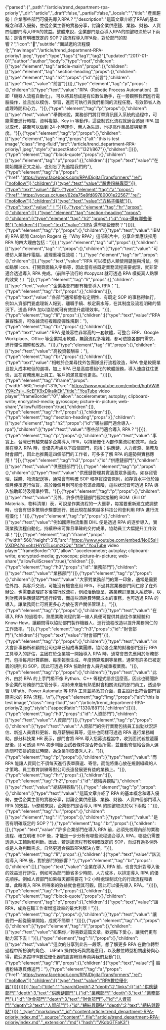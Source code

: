 {"parsed":{"_path":"/article/trend_department-rpa-prioriy","_dir":"article","_draft":false,"_partial":false,"_locale":"","title":"產業趨勢｜企業哪些部門可優先導入RPA？","description":"這篇文章介紹了RPA的基本概念和導入優勢，並從企業主管的實務分享，討論企業供應鏈、業務、財務、人資四個部門導入RPA的效益。整體來說，企業部門是否導入RPA的關鍵取決於以下兩點：是否有明確既定的 SOP？該流程導入RPA後，對於部門的影響？","icon":"🏡","subtitle":"面試邀約流程優化","navImage":"/article/trend_department-RPA-prioriy/1.jpeg","type":"type","tags":["tag1","tag2"],"updated":"2017-01-01","author":"author","body":{"type":"root","children":[{"type":"element","tag":"article-main","props":{},"children":[{"type":"element","tag":"section-heading","props":{},"children":[{"type":"element","tag":"h2","props":{"id":"前言"},"children":[{"type":"text","value":"前言"}]}]},{"type":"element","tag":"p","props":{},"children":[{"type":"text","value":"RPA（Robotic Process Automation）意即「機器人流程自動化」， 可以將其想成是有位數位助手，在一旁觀察我們進行電腦操作，並且加以模仿、學習，進而可執行與我們相同的流程任務，有效節省人為處理時間和心力。"}]},{"type":"element","tag":"p","props":{},"children":[{"type":"text","value":"舉例來說，業務部門將訂單資訊匯入系統的過程中，可能需要進行轉檔、資料複製、Key in 等動作，這些制式化流程就適合透過 RPA 加以取代，甚至可以做到 24 小時運作、無人為失誤，也提高作業品質與精準度。"}]},{"type":"element","tag":"p","props":{},"children":[{"type":"element","tag":"img","props":{"alt":"this is test image","class":"img-fluid","src":"/article/trend_department-RPA-prioriy/1.jpeg","style":{"aspectRatio":"1321/867"}},"children":[]}]},{"type":"element","tag":"block-quote","props":{},"children":[{"type":"element","tag":"p","props":{},"children":[{"type":"text","value":"在開始閱讀正文之前，也別忘了先追蹤我們的"},{"type":"element","tag":"a","props":{"href":"https://www.facebook.com/RPAIDigitalTransformers","rel":["nofollow"]},"children":[{"type":"text","value":"臉書粉絲專頁"}]},{"type":"text","value":"與"},{"type":"element","tag":"a","props":{"href":"https://vocus.cc/user/62da75e8fd89780001e22567","rel":["nofollow"]},"children":[{"type":"text","value":"方格子帳號"}]},{"type":"text","value":"！"}]}]},{"type":"element","tag":"hr","props":{},"children":[]},{"type":"element","tag":"section-heading","props":{},"children":[{"type":"element","tag":"h2","props":{"id":"rpa-還有哪些優勢"},"children":[{"type":"text","value":"RPA 還有哪些優勢？"}]}]},{"type":"element","tag":"p","props":{},"children":[{"type":"text","value":"IBM 的 RPA 顧問 Carolyn Rogers 在「Why RPA?」這部影片中，分享企業應該採用 RPA 的四大理由包括："}]},{"type":"element","tag":"ul","props":{},"children":[{"type":"element","tag":"li","props":{},"children":[{"type":"text","value":"可模仿人類操作電腦，處理重複性流程："},{"type":"element","tag":"br","props":{},"children":[]},{"type":"text","value":"RPA 可以模仿人類使用鍵盤與滑鼠，例如點擊 icon、打開頁面輸入字串等，因此當有些既定業務流程需要處理，就非常適合透過導入 RPA 完成。（前陣子流行的 #copycat 就可透過 RPA 模擬真人點擊的效果！）"}]},{"type":"element","tag":"li","props":{},"children":[{"type":"text","value":"企業各部門都有機會導入 RPA："},{"type":"element","tag":"br","props":{},"children":[]},{"type":"text","value":"各部門通常都會有定期性、有既定 SOP 的事務得執行，例如人資部門要處理新人報到、離職手續、核定薪水等，在其制度及流程明確的情況下，透過 RPA 加以協助就可有效提升處理效率。"}]},{"type":"element","tag":"li","props":{},"children":[{"type":"text","value":"RPA 兼容性高，可依據流程複雜度彈性規劃："},{"type":"element","tag":"br","props":{},"children":[]},{"type":"text","value":"RPA 是兼容性非常高的一套軟體，可整合 ERP、Google Workplace、Office 等企業常用軟體，無論流程多複雜，都可依據各部門需求，進行彈性調整和改造。"}]},{"type":"element","tag":"li","props":{},"children":[{"type":"text","value":"高投資報酬率："},{"type":"element","tag":"br","props":{},"children":[]},{"type":"text","value":"相較於企業尋找外包團隊進行流程改造，RPA 會是較簡單且投入成本較低的選項，加上 RPA 已是高度模組化的軟體服務，導入速度往往更快，且在實務應用上員工、客戶的滿意度也更高。"}]}]},{"type":"element","tag":"iframe","props":{"width":560,"height":315,"src":"https://www.youtube.com/embed/hqtVWi8Y9Xc?si=_KcEFK9xDIkaIkEk","title":"YouTube video player","frameBorder":"0","allow":"accelerometer; autoplay; clipboard-write; encrypted-media; gyroscope; picture-in-picture; web-share","allowFullScreen":true},"children":[]},{"type":"element","tag":"hr","props":{},"children":[]},{"type":"element","tag":"section-heading","props":{},"children":[{"type":"element","tag":"h2","props":{"id":"哪些部門適合導入-rpa"},"children":[{"type":"text","value":"哪些部門適合導入 RPA？"}]}]},{"type":"element","tag":"p","props":{},"children":[{"type":"text","value":"事實上，台灣已有越來越多企業導入 RPA，以持續優化內部作業流程和效率。而企業在導入 RPA 時，會優先考慮以下四個部門，包括：供應鏈、人力資源、業務及財會部門，因此也推薦這四個部門的工作者，可多多了解 RPA 的趨勢與實務應用！"}]},{"type":"element","tag":"h3","props":{"id":"供應鏈部門"},"children":[{"type":"text","value":"供應鏈部門"}]},{"type":"element","tag":"p","props":{},"children":[{"type":"text","value":"供應鏈管理其實涵蓋眾多面向，如存貨管理、採購、物流配送等，通常會有明確 SOP 和存貨控管原則，如存貨水平低於幾個月便須進行催貨，高於幾個月則可能會有滿倉風險，這些狀況皆可透過 RPA 導入協助即時及精準控管。"}]},{"type":"element","tag":"p","props":{},"children":[{"type":"text","value":"另外，許多供應鏈部門經常接觸的 BOM（Bill Of Materials，物料清單）表，可說是作業流程的一大噩夢，每當要重新建立或調整時，也會有很多繁瑣步驟要進行，因此現在越來越多科技公司會利用 RPA 進行流程優化！"}]},{"type":"element","tag":"p","props":{},"children":[{"type":"text","value":"例如國際物流集團 DHL 便是透過 RPA 的逐步導入，實現業務流程自動化，持續帶來可靠且準確的交付成果，協助員工大幅提升工作效率！"}]},{"type":"element","tag":"iframe","props":{"width":560,"height":315,"src":"https://www.youtube.com/embed/No05sHVXDP4?si=ohzHjY0TLucmzQQp","title":"YouTube video player","frameBorder":"0","allow":"accelerometer; autoplay; clipboard-write; encrypted-media; gyroscope; picture-in-picture; web-share","allowFullScreen":true},"children":[]},{"type":"element","tag":"h3","props":{"id":"業務部門"},"children":[{"type":"text","value":"業務部門"}]},{"type":"element","tag":"p","props":{},"children":[{"type":"text","value":"大家對業務部門的第一印象，通常是需要往外跑、與客戶交流，可能沒有機會應用 RPA，不過其實業務部門同仁除了在外辦公，也需要處理許多後端行政流程，例如活動簽呈、將業務訂單匯入系統等，以利財務與供應鏈部門進行控管，而這些須耗費時間成本的事務，也可透過 RPA 的導入，讓業務同仁可將更多心力放在客戶關係管理上。"}]},{"type":"element","tag":"p","props":{},"children":[{"type":"text","value":"在導入 RPA 的過程中，熟悉業務流程的第一線人員便可提供其過往作業經驗和 Know-How，讓顧問得以協助部門製作機器人、進行流程改造以提升業務同仁的工作效率。"}]},{"type":"element","tag":"h3","props":{"id":"財會部門"},"children":[{"type":"text","value":"財會部門"}]},{"type":"element","tag":"p","props":{},"children":[{"type":"text","value":"四大會計事務所和顧問公司也早已組成專業團隊，協助各企業的財務部門進行 RPA 工具導入的評估，主因在於企業端一開始導入 RPA 時，通常會首先應用於財務部門，包括每月計算薪酬、每季報表生成、年度預算規劃等業務，通常有許多已被定義的規則和 SOP，因此可透過 RPA 協助財會人員完成重複業務。"}]},{"type":"element","tag":"p","props":{},"children":[{"type":"text","value":"此外，由於 RPA 的上手門檻不像 Python、C++ 等程式語言這麼高，因此也聽聞許多企業的財務部門主管分享，期待未來能有熟悉財會相關流程的部門員工，透過學習 UiPath、Power Automate 等 RPA 工具並熟悉其介面，自主設計出符合部門實際需求的 RPA 流程。\n"},{"type":"element","tag":"img","props":{"alt":"this is test image","class":"img-fluid","src":"/article/trend_department-RPA-prioriy/2.jpg","style":{"aspectRatio":"1330/881"}},"children":[]}]},{"type":"element","tag":"h3","props":{"id":"人資部門"},"children":[{"type":"text","value":"人資部門"}]},{"type":"element","tag":"p","props":{},"children":[{"type":"text","value":"人資部門的例行業務包括員工出勤狀況評估、新進人員資料更新、每月薪酬結算等，這些也同樣可透過 RPA 進行業務輔助。部分科技業 HR 表示，部門會將 RPA 導入招募流程當中，收到面試者投遞履歷後，即可透過 RPA 初步判斷面試者條件是否符合所需，並自動寄信給合適人選詢問可安排的面試時間，為企業爭取優秀人才。"}]},{"type":"element","tag":"p","props":{},"children":[{"type":"text","value":"而 RPA 能讓人資同仁不須每天進行表單篩選、寄信，而能將重心放在規劃組織的人才策略、員工教育訓練等對公司長遠發展更有益的業務上。"}]},{"type":"element","tag":"hr","props":{},"children":[]},{"type":"element","tag":"h2","props":{"id":"總結與觀點"},"children":[{"type":"text","value":"總結與觀點"}]},{"type":"element","tag":"p","props":{},"children":[{"type":"text","value":"這篇文章介紹了 RPA 的基本概念和導入優勢，並從企業主管的實務分享，討論企業供應鏈、業務、財務、人資四個部門導入 RPA 的效益。\n整體來說，企業部門是否導入 RPA 的關鍵取決於以下兩點："}]},{"type":"element","tag":"ul","props":{},"children":[{"type":"element","tag":"li","props":{},"children":[{"type":"text","value":"是否有明確既定的 SOP？"},{"type":"element","tag":"br","props":{},"children":[]},{"type":"text","value":"許多企業部門在導入 RPA 前，必須先梳理內部的業務流程、確立明確 SOP 後，才能進一步分析有哪些流程適合導入 RPA，哪些仍需要透過人工輔助和判斷。因此，若是該流程有較明確既定的 SOP，而沒有過多例外或是人為判斷需求，自然更適合採取RPA解決方案。"}]},{"type":"element","tag":"li","props":{},"children":[{"type":"text","value":"該流程導入 RPA 後，對於部門的影響？"},{"type":"element","tag":"br","props":{},"children":[]},{"type":"text","value":"企業在導入 RPA 前，也會先針對導入後的效益進行評估，例如可為部門節省多少時間、人力成本，以排定導入 RPA 的優先順序。例如人資部門如果每天都需要花 1–2 小時處理制式化的行政流程和表單，此時導入 RPA 所帶來的效益就會極其可觀，因此可以優先導入 RPA。"}]}]},{"type":"element","tag":"hr","props":{},"children":[]},{"type":"element","tag":"block-quote","props":{},"children":[{"type":"element","tag":"p","props":{},"children":[{"type":"text","value":"讓 RPA，成為在職工作者增進效率的最大利器！"}]},{"type":"element","tag":"p","props":{},"children":[{"type":"text","value":"讓我們一起從簡單開始，成就不簡單！"}]}]},{"type":"element","tag":"ul","props":{},"children":[{"type":"element","tag":"li","props":{},"children":[{"type":"text","value":"如果你／妳喜歡這篇文章，歡迎點下愛心，讓我們更有動力寫下去！"}]},{"type":"element","tag":"li","props":{},"children":[{"type":"text","value":"這次的分享到此告一段落，想了解更多 RPA 在數位轉型過程中所扮演的角色、 UiPath 操作技巧與實務應用，以及數位轉型相關趨勢與心得，歡迎追蹤RPA數位優化器的臉書粉絲專頁與我們互動"}]},{"type":"element","tag":"li","props":{},"children":[{"type":"text","value":"🚀 臉書粉絲專頁傳送門："},{"type":"element","tag":"a","props":{"href":"https://www.facebook.com/RPAIDigitalTransformers","rel":["nofollow"]},"children":[{"type":"text","value":"RPA數位優化器"}]}]}]}]}],"toc":{"title":"","searchDepth":2,"depth":2,"links":[{"id":"供應鏈部門","depth":3,"text":"供應鏈部門"},{"id":"業務部門","depth":3,"text":"業務部門"},{"id":"財會部門","depth":3,"text":"財會部門"},{"id":"人資部門","depth":3,"text":"人資部門"},{"id":"總結與觀點","depth":2,"text":"總結與觀點"}]}},"_type":"markdown","_id":"content:article:trend_department-RPA-prioriy:index.md","_source":"content","_file":"article/trend_department-RPA-prioriy/index.md","_extension":"md"},"hash":"VKdbGTFaK3"}